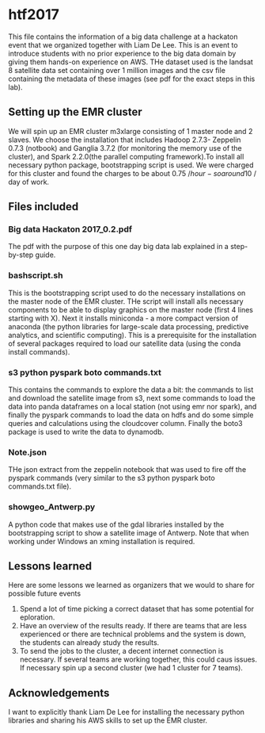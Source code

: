 # htf2017
This file contains the information of a big data challenge at a hackaton event that we organized together with Liam De Lee. This is an event to introduce students with no prior experience to the big data domain by giving them hands-on experience on AWS. THe dataset used is the landsat 8 satellite data set containing over 1 million images and the csv file containing the metadata of these images (see pdf for the exact steps in this lab). 
## Setting up the EMR cluster
We will spin up an EMR cluster m3xlarge consisting of 1 master node and 2 slaves. We choose the installation that includes Hadoop 2.7.3- Zeppelin 0.7.3 (notbook) and Ganglia 3.7.2 (for monitoring the memory use of the cluster), and Spark 2.2.0(the parallel computing framework).To install all necessary python package,  bootstrapping script is used. We were charged for this cluster and found the charges to be about 0.75 $/hour- so around 10$ / day of work.
## Files included
### Big data Hackaton 2017_0.2.pdf
The pdf with the purpose of this one day big data lab explained in a step-by-step guide.
### bashscript.sh
This is the bootstrapping script used to do the necessary installations on the master node of the EMR cluster. THe script will install alls necessary components to be able to display graphics on the master node (first 4 lines starting with X). Next it installs miniconda - a more compact version of anaconda (the python libraries for large-scale data processing, predictive analytics, and scientific computing). This is a prerequisite for the installation of several packages required to load our satellite data (using the conda install commands).
### s3 python pyspark boto commands.txt
This contains the commands to explore the data a bit: the commands to list and download the satellite image from s3, next some commands to load the data into panda dataframes on a local station (not using emr nor spark), and finally the pyspark commands to load the data on hdfs and do some simple queries and calculations using the cloudcover column. Finally the boto3 package is used to write the data to dynamodb.
### Note.json
THe json extract from the zeppelin notebook that was used to fire off the pyspark commands (very similar to the s3 python pyspark boto commands.txt file).
### showgeo_Antwerp.py
A python code that makes use of the gdal libraries installed by the bootstrapping script to show a satellite image of Antwerp. Note that when working under Windows an xming installation is required.
## Lessons learned
Here are some lessons we learned as organizers that we would to share for possible future events
1. Spend a lot of time picking a correct dataset that has some potential for eploration.
2. Have an overview of the results ready. If there are teams that are less experienced or there are technical problems and the system is down, the students can already study the results.
3. To send the jobs to the cluster, a decent internet connection is necessary. If several teams are working together, this could caus issues. If necessary spin up a second cluster (we had 1 cluster for 7 teams).
## Acknowledgements
I want to explicitly thank Liam De Lee for installing the necessary python libraries and sharing his AWS skills to set up the EMR cluster.
